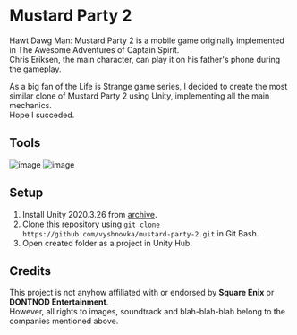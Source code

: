 # Mustard Party 2

Hawt Dawg Man: Mustard Party 2 is a mobile game originally implemented in The Awesome Adventures of Captain Spirit.    
Chris Eriksen, the main character, can play it on his father's phone during the gameplay.

As a big fan of the Life is Strange game series, I decided to create the most similar clone of Mustard Party 2 using Unity, implementing all the main mechanics.    
Hope I succeded.

## Tools

![image](https://img.shields.io/badge/Unity-100000?style=for-the-badge&logo=unity&logoColor=white) 
![image](https://img.shields.io/badge/C%23-239120?style=for-the-badge&logo=c-sharp&logoColor=white) 

## Setup

1. Install Unity 2020.3.26 from [archive](https://unity3d.com/get-unity/download/archive).    
2. Clone this repository using `git clone https://github.com/vyshnovka/mustard-party-2.git` in Git Bash.    
4. Open created folder as a project in Unity Hub.    

## Credits

This project is not anyhow affiliated with or endorsed by **Square Enix** or **DONTNOD Entertainment**.    
However, all rights to images, soundtrack and blah-blah-blah belong to the companies mentioned above.

